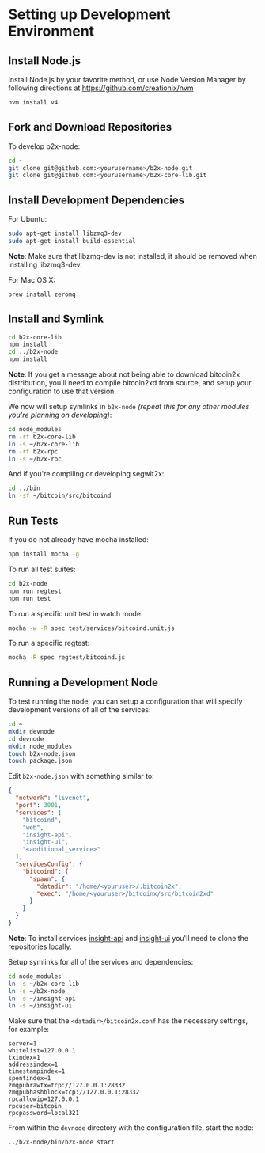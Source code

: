# Setting up Development Environment

## Install Node.js

Install Node.js by your favorite method, or use Node Version Manager by following directions at https://github.com/creationix/nvm

```bash
nvm install v4
```

## Fork and Download Repositories

To develop b2x-node:

```bash
cd ~
git clone git@github.com:<yourusername>/b2x-node.git
git clone git@github.com:<yourusername>/b2x-core-lib.git
```

## Install Development Dependencies

For Ubuntu:
```bash
sudo apt-get install libzmq3-dev
sudo apt-get install build-essential
```
**Note**: Make sure that libzmq-dev is not installed, it should be removed when installing libzmq3-dev.


For Mac OS X:
```bash
brew install zeromq
```

## Install and Symlink

```bash
cd b2x-core-lib
npm install
cd ../b2x-node
npm install
```
**Note**: If you get a message about not being able to download bitcoin2x distribution, you'll need to compile bitcoin2xd from source, and setup your configuration to use that version.


We now will setup symlinks in `b2x-node` *(repeat this for any other modules you're planning on developing)*:
```bash
cd node_modules
rm -rf b2x-core-lib
ln -s ~/b2x-core-lib
rm -rf b2x-rpc
ln -s ~/b2x-rpc
```

And if you're compiling or developing segwit2x:
```bash
cd ../bin
ln -sf ~/bitcoin/src/bitcoind
```

## Run Tests

If you do not already have mocha installed:
```bash
npm install mocha -g
```

To run all test suites:
```bash
cd b2x-node
npm run regtest
npm run test
```

To run a specific unit test in watch mode:
```bash
mocha -w -R spec test/services/bitcoind.unit.js
```

To run a specific regtest:
```bash
mocha -R spec regtest/bitcoind.js
```

## Running a Development Node

To test running the node, you can setup a configuration that will specify development versions of all of the services:

```bash
cd ~
mkdir devnode
cd devnode
mkdir node_modules
touch b2x-node.json
touch package.json
```

Edit `b2x-node.json` with something similar to:
```json
{
  "network": "livenet",
  "port": 3001,
  "services": [
    "bitcoind",
    "web",
    "insight-api",
    "insight-ui",
    "<additional_service>"
  ],
  "servicesConfig": {
    "bitcoind": {
      "spawn": {
        "datadir": "/home/<youruser>/.bitcoin2x",
        "exec": "/home/<youruser>/bitcoinx/src/bitcoin2xd"
      }
    }
  }
}
```

**Note**: To install services [insight-api](https://github.com/SegwitB2X/b2x-insight-api) and [insight-ui](https://github.com/SegwitB2X/b2x-insight-ui) you'll need to clone the repositories locally.

Setup symlinks for all of the services and dependencies:

```bash
cd node_modules
ln -s ~/b2x-core-lib
ln -s ~/b2x-node
ln -s ~/insight-api
ln -s ~/insight-ui
```

Make sure that the `<datadir>/bitcoin2x.conf` has the necessary settings, for example:
```
server=1
whitelist=127.0.0.1
txindex=1
addressindex=1
timestampindex=1
spentindex=1
zmqpubrawtx=tcp://127.0.0.1:28332
zmqpubhashblock=tcp://127.0.0.1:28332
rpcallowip=127.0.0.1
rpcuser=bitcoin
rpcpassword=local321
```

From within the `devnode` directory with the configuration file, start the node:
```bash
../b2x-node/bin/b2x-node start
```